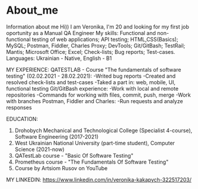 # About_me
Information about me
Hi)) I am Veronika, I'm 20 and looking for my first job oportunity as a Manual QA Engineer
My skills:
Functional and non-functional testing of web applications;
API testing;
HTML,CSS(Basics);
MySQL;
Postman, Fiddler, Charles Proxy;
DevTools;
Git/GitBash;
TestRail;
Mantis;
Microsoft Office;
Excel;
Check-lists;
Bug reports;
Test-cases.
Languages: Ukrainian - Native, English - B1

MY EXPERIENCE:
QATESTLAB - Course "The fundamentals of software testing" (02.02.2021 - 28.02.2021):
  -Writed bug reports
  -Created and resolved check-lists and test-cases
  -Taked a part in: web, mobile, UI, functional testing
Git/GitBash experience:
  -Work with local and remote repositories
  -Commands for working with files, commit, push, merge
  -Work with branches
Postman, Fiddler and Charles:
  -Run requests and analyze responses

EDUCATION: 
1. Drohobych Mechanical and Technological College (Specialist 4-course), Software Engineering (2017-2021)
2. West Ukrainian National University (part-time student), Computer Science (2021-now)
3. QATestLab course - "Basic Of Software Testing"
4. Prometheus course - "The Fundamentals Of Software Testing"
5. Course by Artsiom Rusov on YouTube

MY LINKEDIN: 
https://www.linkedin.com/in/veronika-kakapych-322517203/
